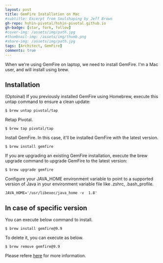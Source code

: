 ```yaml
---
layout: post
title: GemFire Installation on Mac
#subtitle: Excerpt from Soulshaping by Jeff Brown
gh-repo: hshin-pivotal/hshin-pivotal.github.io
gh-badge: [star, fork, follow]
#cover-img: /assets/img/path.jpg
#thumbnail-img: /assets/img/thumb.png
#share-img: /assets/img/path.jpg
tags: [Architect, GemFire]
comments: true
---
```


When we're using GemFire on laptop, we need to install GemFire. I'm a Mac user, and will install using brew.

## Installation

(Optoinal) If you previously installed GemFire using Homebrew, execute this untap command to ensure a clean update:
~~~
$ brew untap pivotal/tap
~~~

Retap Pivotal.
~~~
$ brew tap pivotal/tap
~~~

Install GemFire. In this case, it'll be installed GemFire with the latest version.
~~~
$ brew install gemfire
~~~

If you are upgrading an existing GemFire installation, execute the brew upgrade command to upgrade GemFire to the latest version:
~~~
$ brew upgrade gemfire
~~~

Configure your JAVA_HOME environment variable to point to a supported version of Java in your environment variable file like .zshrc, .bash_profile.
~~~
JAVA_HOME='/usr/libexec/java_home -v  1.8'
~~~

## In case of specific version
You can execute below command to install.
~~~
$ brew install gemfire@9.9
~~~

To delete it, you can execute as below.
~~~
$ brew remove gemfire@9.9
~~~

Please refere [here](https://gemfire.docs.pivotal.io/910/gemfire/getting_started/installation/install_brew.html) for more information.
